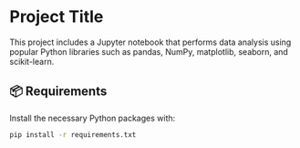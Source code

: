 # Project Title

This project includes a Jupyter notebook that performs data analysis using popular Python libraries such as pandas, NumPy, matplotlib, seaborn, and scikit-learn.

## 📦 Requirements

Install the necessary Python packages with:

```bash
pip install -r requirements.txt

